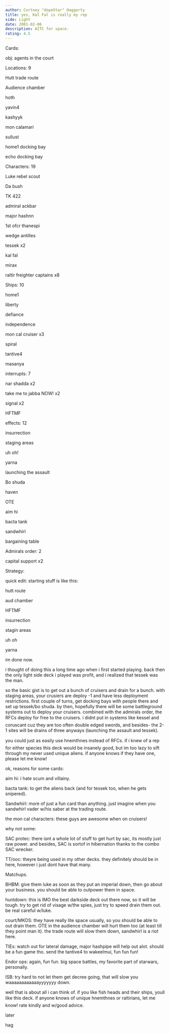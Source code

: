 ```yaml
---
author: Cortney "dope5tar" Haggerty
title: yes, Kal Fal is really my rep
side: Light
date: 2001-02-06
description: AITC for space.
rating: 4.5
---
```

Cards: 

obj: agents in the court

Locations: 9
Hutt trade route
Audience chamber
hoth
yavin4
kashyyk
mon calamari
sullust
home1 docking bay
echo docking bay

Characters: 19
Luke rebel scout
Da bush
TK 422
admiral ackbar
major hashnn
1st ofcr thanespi
wedge antilles
tessek x2
kal fal
mirax
raltir freighter captains x8

Ships: 10
home1
liberty
defiance
independence
mon cal cruiser x3
spiral
tantive4
masanya

interrupts: 7
nar shadda x2
take me to jabba NOW! x2
signal x2
HFTMF

effects: 12
insurrection
staging areas
uh oh!
yarna
launching the assault
Bo shuda
haven
OTE
aim hi
bacta tank
sandwhirl
bargaining table

Admirals order: 2
capital support x2 

Strategy: 

quick edit: starting stuff is like this:
hutt route
aud chamber
HFTMF
insurrection
stagin areas
uh oh
yarna
im done now.


i thought of doing this a long time ago when i first started playing. back then the only light side deck i played was profit, and i realized that tessek was the man.

so the basic gist is to get out a bunch of cruisers and drain for a bunch.  with staging areas, your crusiers are deploy -1 and have less deployment restrictions.  first couple of turns, get docking bays with people there and set up tessek/bo shuda.  by then, hopefully there will be some battleground systems out to deploy your cruisers.  combined with the admirals order, the RFCs deploy for free to the cruisers.  i didnt put in systems like kessel and coruscant cuz they are too often double edged swords, and besides- the 2-1 sites will be drains of three anyways (launching the assault and tessek).  

you could just as easily use hnemthnes instead of RFCs.  if i knew of a rep for either species this deck would be insanely good, but im too lazy to sift through my never used unique aliens.  if anyone knows if they have one, please let me know! 

ok, reasons for some cards:
aim hi: i hate scum and villainy.
bacta tank: to get the aliens back (and for tessek too, when he gets snipered).
Sandwhirl: more of just a fun card than anything.  just imagine when you sandwhirl vader w/his saber at the trading route.
the mon cal characters: these guys are awesome when on cruisers!

why not some:
SAC protec: there isnt a whole lot of stuff to get hurt by sac, its mostly just raw power. and besides, SAC is sortof in hibernation thanks to the combo SAC wrecker.
TT/ooc: theyre being used in my other decks.  they definitely should be in here, however i just dont have that many.

Matchups.

BHBM: give them luke as soon as they put an imperial down, then go about your business. you should be able to outpower them in space.

huntdown: this is IMO the best darkside deck out there now, so it will be tough.  try to get rid of visage w/the spies, just try to speed drain them out. be real careful w/luke.

court/MKOS: they have really lite space usually, so you should be able to out drain them. OTE in the audience chamber will hurt them too (at least till they point man it).  the trade route will slow them down, sandwhirl is a riot here.

TIEs: watch out for lateral damage, major hashpipe will help out alot.  should be a fun game tho.  send the tantive4 to wakeelmui, fun fun fun!

Endor ops: again, fun fun. big space battles, my favorite part of starwars, personally.

ISB: try hard to not let them get decree going, that will slow you waaaaaaaaaaaayyyyyyy down.

well that is about all i can think of. if you like fish heads and their ships, youll like this deck.  if anyone knows of unique hnemthnes or raltirians, let me know! rate kindly and w/good advice.
later
hag  
